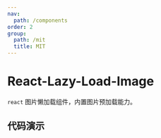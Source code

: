 ```yaml
---
nav:
  path: /components
order: 2
group:
  path: /mit
  title: MIT
---
```


# React-Lazy-Load-Image

`react` 图片懒加载组件，内置图片预加载能力。


## 代码演示


<code src="./demo/index.tsx"></code>

